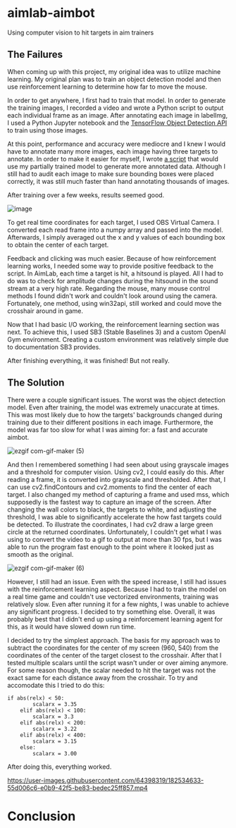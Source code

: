 # aimlab-aimbot
Using computer vision to hit targets in aim trainers

## The Failures
When coming up with this project, my original idea was to utilize machine learning. My original plan was to train an object detection model and then use reinforcement learning to determine how far to move the mouse. 

In order to get anywhere, I first had to train that model. In order to generate the training images, I recorded a video and wrote a Python script to output each individual frame as an image. After annotating each image in labelImg, I used a Python Jupyter notebook and the [TensorFlow Object Detection API](https://github.com/tensorflow/models/blob/master/research/object_detection/g3doc/tf2.md) to train using those images. 

At this point, performance and accuracy were mediocre and I knew I would have to annotate many more images, each image having three targets to annotate. In order to make it easier for myself, I wrote [a script](https://github.com/overlordpro-sys/tfod-auto-annotate) that would use my partially trained model to generate more annotated data. Although I still had to audit each image to make sure bounding boxes were placed correctly, it was still much faster than hand annotating thousands of images. 

After training over a few weeks, results seemed good.

![image](https://user-images.githubusercontent.com/64398319/182468155-601e5671-da00-4dfe-a780-2746f14ef67a.png)

To get real time coordinates for each target, I used OBS Virtual Camera. I converted each read frame into a numpy array and passed into the model. Afterwards, I simply averaged out the x and y values of each bounding box to obtain the center of each target. 

Feedback and clicking was much easier. Because of how reinforcement learning works, I needed some way to provide positive feedback to the script. In AimLab, each time a target is hit, a hitsound is played. All I had to do was to check for amplitude changes during the hitsound in the sound stream at a very high rate. Regarding the mouse, many mouse control methods I found didn't work and couldn't look around using the camera. Fortunately, one method, using win32api, still worked and could move the crosshair around in game.

Now that I had basic I/O working, the reinforcement learning section was next. To achieve this, I used SB3 (Stable Baselines 3)  and a custom OpenAI Gym environment. Creating a custom environment was relatively simple due to documentation SB3 provides. 

After finishing everything, it was finished! But not really. 

## The Solution

There were a couple significant issues. The worst was the object detection model. Even after training, the model was extremely unaccurate at times. This was most likely due to how the targets' backgrounds changed during training due to their different positions in each image. Furthermore, the model was far too slow for what I was aiming for: a fast and accurate aimbot.  

![ezgif com-gif-maker (5)](https://user-images.githubusercontent.com/64398319/182521148-778dd34a-0d58-473d-9bcc-d8bb1050c2d4.gif)

And then I remembered something I had seen about using grayscale images and a threshold for computer vision. Using cv2, I could easily do this. After reading a frame, it is converted into grayscale and thresholded. After that, I can use cv2.findContours and cv2.moments to find the center of each target. I also changed my method of capturing a frame and used mss, which supposedly is the fastest way to capture an image of the screen. After changing the wall colors to black, the targets to white, and adjusting the threshold, I was able to significantly accelerate the how fast targets could be detected. To illustrate the coordinates, I had cv2 draw a large green circle at the returned coordinates. 
Unfortunately, I couldn't get what I was using to convert the video to a gif to output at more than 30 fps, but I was able to run the program fast enough to the point where it looked just as smooth as the original.

![ezgif com-gif-maker (6)](https://user-images.githubusercontent.com/64398319/182525392-f6df306b-02fd-4adb-872d-92ddc8f800f1.gif)

However, I still had an issue. Even with the speed increase, I still had issues with the reinforcement learning aspect. Because I had to train the model on a real time game and couldn't use vectorized environments, training was relatively slow. Even after running it for a few nights, I was unable to achieve any significant progress. I decided to try something else. Overall, it was probably best that I didn't end up using a reinforcement learning agent for this, as it would have slowed down run time. 

I decided to try the simplest approach. The basis for my approach was to subtract the coordinates for the center of my screen (960, 540) from the coordinates of the center of the target closest to the crosshair. After that I tested multiple scalars until the script wasn't under or over aiming anymore. For some reason though, the scalar needed to hit the target was not the exact same for each distance away from the crosshair. To try and accomodate this I tried to do this:

```   
if abs(relx) < 50:
        scalarx = 3.35
    elif abs(relx) < 100:
        scalarx = 3.3
    elif abs(relx) < 200:
        scalarx = 3.22
    elif abs(relx) < 400:
        scalarx = 3.15
    else:
        scalarx = 3.00
```

After doing this, everything worked. 

https://user-images.githubusercontent.com/64398319/182534633-55d006c6-e0b9-42f5-be83-bedec25ff857.mp4

# Conclusion
